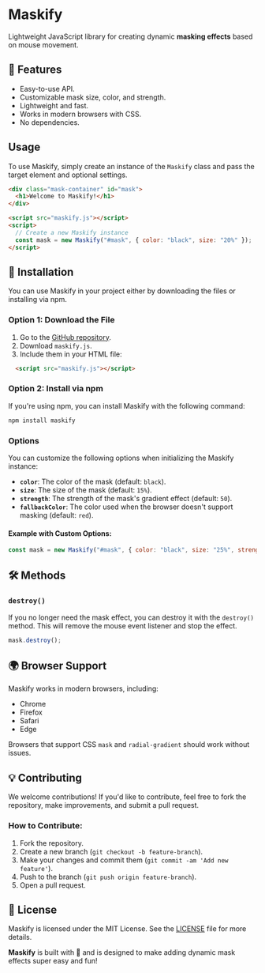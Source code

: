 # Maskify

Lightweight JavaScript library for creating dynamic **masking effects** based on mouse movement.

## 🌟 Features

- Easy-to-use API.
- Customizable mask size, color, and strength.
- Lightweight and fast.
- Works in modern browsers with CSS.
- No dependencies.

## Usage

To use Maskify, simply create an instance of the `Maskify` class and pass the target element and optional settings.

```html
<div class="mask-container" id="mask">
  <h1>Welcome to Maskify!</h1>
</div>

<script src="maskify.js"></script>
<script>
  // Create a new Maskify instance
  const mask = new Maskify("#mask", { color: "black", size: "20%" });
</script>
```

## 🚀 Installation

You can use Maskify in your project either by downloading the files or installing via npm.

### Option 1: Download the File

1. Go to the [GitHub repository](https://github.com/renehuanca/maskify).
2. Download `maskify.js`.
3. Include them in your HTML file:

```html
  <script src="maskify.js"></script>
```

### Option 2: Install via npm

If you're using npm, you can install Maskify with the following command:

```bash
npm install maskify
```

### Options

You can customize the following options when initializing the Maskify instance:

- **`color`**: The color of the mask (default: `black`).
- **`size`**: The size of the mask (default: `15%`).
- **`strength`**: The strength of the mask's gradient effect (default: `50`).
- **`fallbackColor`**: The color used when the browser doesn't support masking (default: `red`).

#### Example with Custom Options:

```js
const mask = new Maskify("#mask", { color: "black", size: "25%", strength: 60 });
```

## 🛠️ Methods

### `destroy()`

If you no longer need the mask effect, you can destroy it with the `destroy()` method. This will remove the mouse event listener and stop the effect.

```js
mask.destroy();
```

## 🌍 Browser Support

Maskify works in modern browsers, including:

- Chrome
- Firefox
- Safari
- Edge

Browsers that support CSS `mask` and `radial-gradient` should work without issues.

## 💡 Contributing

We welcome contributions! If you'd like to contribute, feel free to fork the repository, make improvements, and submit a pull request.

### How to Contribute:

1. Fork the repository.
2. Create a new branch (`git checkout -b feature-branch`).
3. Make your changes and commit them (`git commit -am 'Add new feature'`).
4. Push to the branch (`git push origin feature-branch`).
5. Open a pull request.

## 📄 License

Maskify is licensed under the MIT License. See the [LICENSE](LICENSE) file for more details.

**Maskify** is built with 💙 and is designed to make adding dynamic mask effects super easy and fun!



